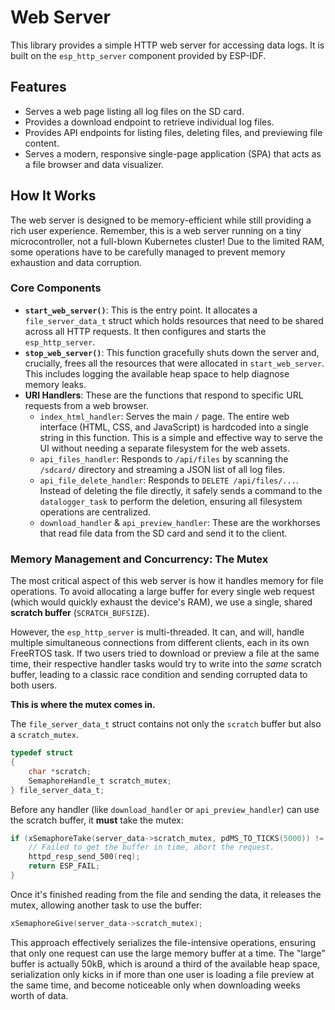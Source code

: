 # Web Server

This library provides a simple HTTP web server for accessing data logs.
It is built on the `esp_http_server` component provided by ESP-IDF.

## Features

- Serves a web page listing all log files on the SD card.
- Provides a download endpoint to retrieve individual log files.
- Provides API endpoints for listing files, deleting files, and previewing file content.
- Serves a modern, responsive single-page application (SPA) that acts as a file browser and data visualizer.

## How It Works

The web server is designed to be memory-efficient while still providing a rich user experience. Remember, this is a web server running on a tiny microcontroller, not a full-blown Kubernetes cluster! Due to the limited RAM, some operations have to be carefully managed to prevent memory exhaustion and data corruption.

### Core Components

*   **`start_web_server()`**: This is the entry point. It allocates a `file_server_data_t` struct which holds resources that need to be shared across all HTTP requests. It then configures and starts the `esp_http_server`.
*   **`stop_web_server()`**: This function gracefully shuts down the server and, crucially, frees all the resources that were allocated in `start_web_server`. This includes logging the available heap space to help diagnose memory leaks.
*   **URI Handlers**: These are the functions that respond to specific URL requests from a web browser.
    *   `index_html_handler`: Serves the main `/` page. The entire web interface (HTML, CSS, and JavaScript) is hardcoded into a single string in this function. This is a simple and effective way to serve the UI without needing a separate filesystem for the web assets.
    *   `api_files_handler`: Responds to `/api/files` by scanning the `/sdcard/` directory and streaming a JSON list of all log files.
    *   `api_file_delete_handler`: Responds to `DELETE /api/files/...`. Instead of deleting the file directly, it safely sends a command to the `datalogger_task` to perform the deletion, ensuring all filesystem operations are centralized.
    *   `download_handler` & `api_preview_handler`: These are the workhorses that read file data from the SD card and send it to the client.

### Memory Management and Concurrency: The Mutex

The most critical aspect of this web server is how it handles memory for file operations. To avoid allocating a large buffer for every single web request (which would quickly exhaust the device's RAM), we use a single, shared **scratch buffer** (`SCRATCH_BUFSIZE`).

However, the `esp_http_server` is multi-threaded. It can, and will, handle multiple simultaneous connections from different clients, each in its own FreeRTOS task. If two users tried to download or preview a file at the same time, their respective handler tasks would try to write into the *same* scratch buffer, leading to a classic race condition and sending corrupted data to both users.

**This is where the mutex comes in.**

The `file_server_data_t` struct contains not only the `scratch` buffer but also a `scratch_mutex`.

```c
typedef struct
{
    char *scratch;
    SemaphoreHandle_t scratch_mutex;
} file_server_data_t;
```

Before any handler (like `download_handler` or `api_preview_handler`) can use the scratch buffer, it **must** take the mutex:

```c
if (xSemaphoreTake(server_data->scratch_mutex, pdMS_TO_TICKS(5000)) != pdTRUE) {
    // Failed to get the buffer in time, abort the request.
    httpd_resp_send_500(req);
    return ESP_FAIL;
}
```

Once it's finished reading from the file and sending the data, it releases the mutex, allowing another task to use the buffer:

```c
xSemaphoreGive(server_data->scratch_mutex);
```

This approach effectively serializes the file-intensive operations, ensuring that only one request can use the large memory buffer at a time. 
The "large" buffer is actually 50kB, which is around a third of the available heap space, serialization only kicks in if more than one
user is loading a file preview at the same time, and become noticeable only when downloading weeks worth of data. 